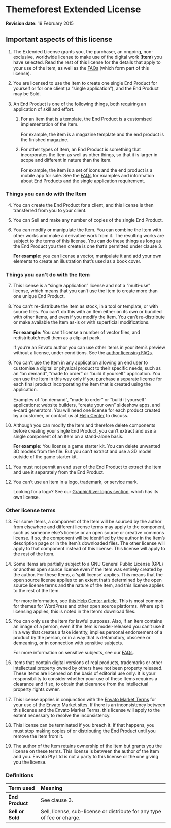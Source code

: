 # Themeforest Extended License

**Revision date:** 19 February 2015

## Important aspects of this license

1. The Extended License grants you, the purchaser, an ongoing, non-exclusive, worldwide license to make use of the digital work (**Item**) you have selected. Read the rest of this license for the details that apply to your use of the Item, as well as the [FAQs](https://themeforest.net/licenses/faq) (which form part of this license).

2. You are licensed to use the Item to create one single End Product for yourself or for one client (a “single application”), and the End Product may be Sold.

3. An End Product is one of the following things, both requiring an application of skill and effort.

   1. For an Item that is a template, the End Product is a customised implementation of the Item. 

      For example, the item is a magazine template and the end product is the finished magazine.

   2. For other types of Item, an End Product is something that incorporates the Item as well as other things, so that it is larger in scope and different in nature than the Item.

      For example, the item is a set of icons and the end product is a mobile app for sale. See the [FAQs](https://themeforest.net/licenses/faq) for examples and information about End Products and the single application requirement.

### Things you can do with the Item

4. You can create the End Product for a client, and this license is then transferred from you to your client.

5. You can Sell and make any number of copies of the single End Product.

6. You can modify or manipulate the Item. You can combine the Item with other works and make a derivative work from it. The resulting works are subject to the terms of this license. You can do these things as long as the End Product you then create is one that’s permitted under clause 3.

   **For example:** you can license a vector, manipulate it and add your own elements to create an illustration that’s used as a book cover.

### Things you can’t do with the Item

7. This license is a “single application” license and not a “multi-use” license, which means that you can’t use the Item to create more than one unique End Product.

8. You can’t re-distribute the Item as stock, in a tool or template, or with source files. You can’t do this with an Item either on its own or bundled with other items, and even if you modify the Item. You can’t re-distribute or make available the Item as-is or with superficial modifications.

   **For example:** You can't license a number of vector files, and redistribute/resell them as a clip-art pack.

   If you’re an Envato author you can use other items in your item’s preview without a license, under conditions. See the [author licensing FAQs](https://themeforest.net/licenses/faq#faq-section-author).

9. You can’t use the Item in any application allowing an end user to customise a digital or physical product to their specific needs, such as an “on demand”, “made to order” or “build it yourself” application. You can use the Item in this way only if you purchase a separate license for each final product incorporating the Item that is created using the application.

   Examples of “on demand”, “made to order” or “build it yourself” applications: website builders, “create your own” slideshow apps, and e-card generators. You will need one license for each product created by a customer, or contact us at [Help Center](http://help.market.envato.com/hc/en-us) to discuss.

10. Although you can modify the Item and therefore delete components before creating your single End Product, you can’t extract and use a single component of an Item on a stand-alone basis.

    **For example:** You license a game starter kit. You can delete unwanted 3D models from the file. But you can’t extract and use a 3D model outside of the game starter kit.

11. You must not permit an end user of the End Product to extract the Item and use it separately from the End Product.

12. You can’t use an Item in a logo, trademark, or service mark.

    Looking for a logo? See our [GraphicRiver logos section](http://graphicriver.net/category/logo-templates), which has its own license.

### Other license terms

13. For some Items, a component of the Item will be sourced by the author from elsewhere and different license terms may apply to the component, such as someone else’s license or an open source or creative commons license. If so, the component will be identified by the author in the Item’s description page or in the Item’s downloaded files. The other license will apply to that component instead of this license. This license will apply to the rest of the Item.

14. Some Items are partially subject to a GNU General Public License (GPL) or another open source license even if the Item was entirely created by the author. For these Items, a ‘split license’ applies. This means that the open source license applies to an extent that’s determined by the open source license terms and the nature of the Item, and this license applies to the rest of the Item.

    For more information, see [this Help Center article](https://help.author.envato.com/hc/en-us/articles/360000534646). This is most common for themes for WordPress and other open source platforms. Where split licensing applies, this is noted in the Item’s download files.

15. You can only use the Item for lawful purposes. Also, if an Item contains an image of a person, even if the Item is model-released you can’t use it in a way that creates a fake identity, implies personal endorsement of a product by the person, or in a way that is defamatory, obscene or demeaning, or in connection with sensitive subjects.

    For more information on sensitive subjects, see our [FAQs](https://themeforest.net/licenses/faq).

16. Items that contain digital versions of real products, trademarks or other intellectual property owned by others have not been property released. These Items are licensed on the basis of editorial use only. It is your responsibility to consider whether your use of these Items requires a clearance and if so, to obtain that clearance from the intellectual property rights owner.
17. This license applies in conjunction with the [Envato Market Terms](https://themeforest.net/legal/market) for your use of the Envato Market sites. If there is an inconsistency between this license and the Envato Market Terms, this license will apply to the extent necessary to resolve the inconsistency.
18. This license can be terminated if you breach it. If that happens, you must stop making copies of or distributing the End Product until you remove the Item from it.
19. The author of the Item retains ownership of the Item but grants you the license on these terms. This license is between the author of the Item and you. Envato Pty Ltd is not a party to this license or the one giving you the license.

### Definitions

| Term used        | Meaning                                                      |
| :--------------- | :----------------------------------------------------------- |
| **End Product**  | See clause 3.                                                |
| **Sell or Sold** | Sell, license, sub-license or distribute for any type of fee or charge. |